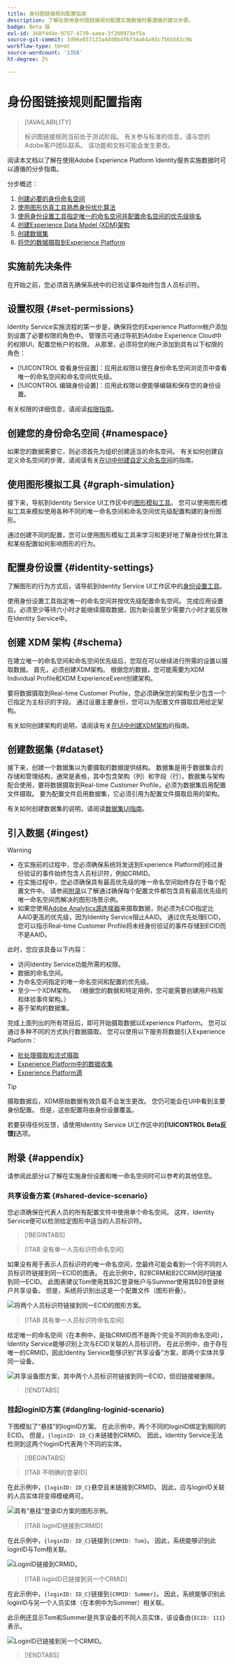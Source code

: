 ```yaml
---
title: 身份图链接规则配置指南
description: 了解在使用身份图链接规则配置实施数据时要遵循的建议步骤。
badge: Beta 版
exl-id: 368f4d4e-9757-4739-aaea-3f200973ef5a
source-git-commit: 3d96e057123a4dd0b4f6f34a64a93c756b583c9b
workflow-type: tm+mt
source-wordcount: '1358'
ht-degree: 2%

---
```


# 身份图链接规则配置指南

>[!AVAILABILITY]
>
>标识图链接规则当前处于测试阶段。 有关参与标准的信息，请与您的Adobe客户团队联系。 该功能和文档可能会发生更改。

阅读本文档以了解在使用Adobe Experience Platform Identity服务实施数据时可以遵循的分步指南。

分步概述：

1. [创建必要的身份命名空间](#namespace)
2. [使用图形仿真工具熟悉身份优化算法](#graph-simulation)
3. [使用身份设置工具指定唯一的命名空间并配置命名空间的优先级排名](#identity-settings)
4. [创建Experience Data Model (XDM)架构](#schema)
5. [创建数据集](#dataset)
6. [将您的数据摄取到Experience Platform](#ingest)

## 实施前先决条件

在开始之前，您必须首先确保系统中的已验证事件始终包含人员标识符。

## 设置权限 {#set-permissions}

Identity Service实施流程的第一步是，确保将您的Experience Platform帐户添加到设置了必要权限的角色中。 管理员可通过导航到Adobe Experience Cloud中的权限UI，配置您帐户的权限。 从那里，必须将您的帐户添加到具有以下权限的角色：

* [!UICONTROL 查看身份设置]：应用此权限以便在身份命名空间浏览页中查看唯一的命名空间和命名空间优先级。
* [!UICONTROL 编辑身份设置]：应用此权限以便能够编辑和保存您的身份设置。

有关权限的详细信息，请阅读[权限指南](../../access-control/abac/ui/permissions.md)。

## 创建您的身份命名空间 {#namespace}

如果您的数据需要它，则必须首先为组织创建适当的命名空间。 有关如何创建自定义命名空间的步骤，请阅读有关[在UI中创建自定义命名空间](../features/namespaces.md#create-custom-namespaces)的指南。

## 使用图形模拟工具 {#graph-simulation}

接下来，导航到Identity Service UI工作区中的[图形模拟工具](./graph-simulation.md)。 您可以使用图形模拟工具来模拟使用各种不同的唯一命名空间和命名空间优先级配置构建的身份图形。

通过创建不同的配置，您可以使用图形模拟工具来学习和更好地了解身份优化算法和某些配置如何影响图形的行为。

## 配置身份设置 {#identity-settings}

了解图形的行为方式后，请导航到Identity Service UI工作区中的[身份设置工具](./identity-settings-ui.md)。

使用身份设置工具指定唯一的命名空间并按优先级配置命名空间。 完成应用设置后，必须至少等待六小时才能继续摄取数据，因为新设置至少需要六小时才能反映在Identity Service中。

## 创建 XDM 架构 {#schema}

在建立唯一的命名空间和命名空间优先级后，您现在可以继续进行所需的设置以摄取数据。 首先，必须创建XDM架构。 根据您的数据，您可能需要为XDM Individual Profile和XDM ExperienceEvent创建架构。

要将数据摄取到Real-time Customer Profile，您必须确保您的架构至少包含一个已指定为主标识的字段。 通过设置主要身份，您可以为配置文件摄取启用给定架构。

有关如何创建架构的说明，请阅读有关[在UI中创建XDM架构](../../xdm/tutorials/create-schema-ui.md)的指南。

## 创建数据集 {#dataset}

接下来，创建一个数据集以为要摄取的数据提供结构。 数据集是用于数据集合的存储和管理结构，通常是表格，其中包含架构（列）和字段（行）。数据集与架构配合使用，要将数据摄取到Real-time Customer Profile，必须为数据集启用配置文件摄取。 要为配置文件启用数据集，它必须引用为配置文件摄取启用的架构。

有关如何创建数据集的说明，请阅读[数据集UI指南](../../catalog/datasets/user-guide.md)。

## 引入数据 {#ingest}

>[!WARNING]
>
>* 在实施前的过程中，您必须确保系统将发送到Experience Platform的经过身份验证的事件始终包含人员标识符，例如CRMID。
>* 在实施过程中，您必须确保具有最高优先级的唯一命名空间始终存在于每个配置文件中。 请参阅[附录](#appendix)以了解通过确保每个配置文件都包含具有最高优先级的唯一命名空间而解决的图形场景示例。
>* 如果您使用[Adobe Analytics源连接器](../../sources/tutorials/ui/create/adobe-applications/analytics.md)来摄取数据，则必须为ECID指定比AAID更高的优先级，因为Identity Service阻止AAID。 通过优先处理ECID，您可以指示Real-time Customer Profile将未经身份验证的事件存储到ECID而不是AAID。

此时，您应该具备以下内容：

* 访问Identity Service功能所需的权限。
* 数据的命名空间。
* 为命名空间指定的唯一命名空间和配置的优先级。
* 至少一个XDM架构。 （根据您的数据和特定用例，您可能需要创建用户档案和体验事件架构。）
* 基于架构的数据集。

完成上面列出的所有项目后，即可开始摄取数据以Experience Platform。 您可以通过多种不同的方式执行数据摄取。 您可以使用以下服务将数据引入Experience Platform：

* [批处理摄取和流式摄取](../../ingestion/home.md)
* [Experience Platform中的数据收集](../../collection/home.md)
* [Experience Platform源](../../sources/home.md)

>[!TIP]
>
>摄取数据后，XDM原始数据有效负载不会发生更改。 您仍可能会在UI中看到主要身份配置。 但是，这些配置将由身份设置覆盖。

若要获得任何反馈，请使用Identity Service UI工作区中的&#x200B;**[!UICONTROL Beta反馈]**&#x200B;选项。

## 附录 {#appendix}

请参阅此部分以了解在实施身份设置和唯一命名空间时可以参考的其他信息。

### 共享设备方案 {#shared-device-scenario}

您必须确保在代表人员的所有配置文件中使用单个命名空间。 这样，Identity Service便可以检测给定图形中适当的人员标识符。

>[!BEGINTABS]

>[!TAB 没有单一人员标识符命名空间]

如果没有用于表示人员标识符的唯一命名空间，您最终可能会看到一个将不同的人员标识符链接到同一ECID的图表。 在此示例中，B2BCRM和B2CCRM同时链接到同一ECID。 此图表建议Tom使用其B2C登录帐户与Summer使用其B2B登录帐户共享设备。 但是，系统将识别出这是一个配置文件（图形折叠）。

![将两个人员标识符链接到同一ECID的图形方案。](../images/graph-examples/multi_namespaces.png)

>[!TAB 具有单一人员标识符命名空间]

给定唯一的命名空间（在本例中，是指CRMID而不是两个完全不同的命名空间），Identity Service能够识别上次与ECID关联的人员标识符。 在此示例中，由于存在唯一的CRMID，因此Identity Service能够识别“共享设备”方案，即两个实体共享同一设备。

![共享设备图方案，其中两个人员标识符链接到同一ECID，但旧链接被删除。](../images/graph-examples/crmid_only_multi.png)

>[!ENDTABS]

### 挂起loginID方案 {#dangling-loginid-scenario}

下图模拟了“悬挂”的loginID方案。 在此示例中，两个不同的loginID绑定到相同的ECID。 但是，`{loginID: ID_C}`未链接到CRMID。 因此，Identity Service无法检测到这两个loginID代表两个不同的实体。

>[!BEGINTABS]

>[!TAB 不明确的登录ID]

在此示例中，`{loginID: ID_C}`悬空且未链接到CRMID。 因此，应与loginID关联的人员实体将变得模棱两可。

![具有“悬挂”登录ID方案的图形示例。](../images/graph-examples/dangling_example.png)

>[!TAB loginID链接到CRMID]

在此示例中，`{loginID: ID_C}`链接到`{CRMID: Tom}`。 因此，系统能够识别此loginID与Tom相关联。

![LoginID链接到CRMID。](../images/graph-examples/id_c_tom.png)

>[!TAB loginID已链接到另一个CRMID]

在此示例中，`{loginID: ID_C}`链接到`{CRMID: Summer}`。 因此，系统能够识别此loginID与另一个人员实体（在本例中为Summer）相关联。

此示例还显示Tom和Summer是共享设备的不同人员实体，该设备由`{ECID: 111}`表示。

![LoginID已链接到另一个CRMID。](../images/graph-examples/id_c_summer.png)

>[!ENDTABS]
